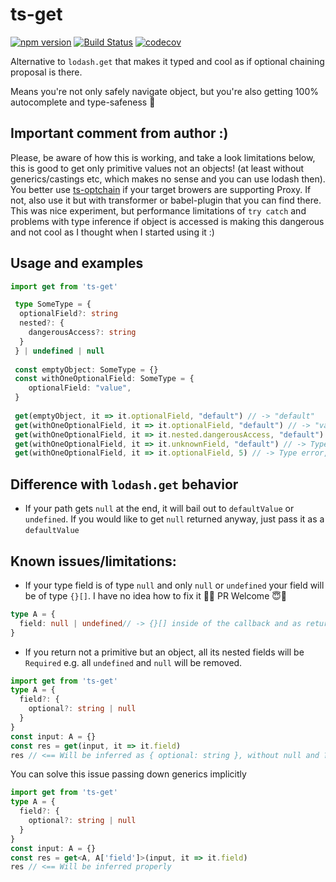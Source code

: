 # ts-get
[![npm version](https://badge.fury.io/js/ts-get.svg)](https://badge.fury.io/js/ts-get)
[![Build Status](https://travis-ci.org/RIP21/ts-get.svg?branch=master)](https://travis-ci.org/RIP21/ts-get)
[![codecov](https://codecov.io/gh/RIP21/ts-get/branch/master/graph/badge.svg)](https://codecov.io/gh/RIP21/ts-get)

Alternative to `lodash.get` that makes it typed and cool as if optional chaining proposal is there. 

Means you're not only safely navigate object, but you're also getting 100% autocomplete and type-safeness 🎉

## Important comment from author :)
Please, be aware of how this is working, and take a look limitations below, this is good to get only primitive values not an objects! (at least without generics/castings etc, which makes no sense and you can use lodash then). You better use [ts-optchain](https://github.com/rimeto/ts-optchain) if your target browers are supporting Proxy. If not, also use it but with transformer or babel-plugin that you can find there.
This was nice experiment, but performance limitations of `try catch` and problems with type inference if object is accessed is making this dangerous and not cool as I thought when I started using it :)


## Usage and examples

```typescript
import get from 'ts-get'

 type SomeType = {
  optionalField?: string
  nested?: {
    dangerousAccess?: string
  }
 } | undefined | null
 
 const emptyObject: SomeType = {}
 const withOneOptionalField: SomeType = {
    optionalField: "value",
 }
 
 get(emptyObject, it => it.optionalField, "default") // -> "default"
 get(withOneOptionalField, it => it.optionalField, "default") // -> "value"
 get(withOneOptionalField, it => it.nested.dangerousAccess, "default") // -> "default"
 get(withOneOptionalField, it => it.unknownField, "default") // -> Type error, `unknownField` doesn't exist on type
 get(withOneOptionalField, it => it.optionalField, 5) // -> Type error, third argument is not assignable to type `string`
```

## Difference with `lodash.get` behavior

- If your path gets `null` at the end, it will bail out to `defaultValue` or `undefined`. 
If you would like to get `null` returned anyway, just pass it as a `defaultValue`

## Known issues/limitations:
- If your type field is of type `null` and only `null` or `undefined` your field will be of type `{}[]`. 
I have no idea how to fix it 🤷‍♂️ PR Welcome 😇🙏
```typescript
type A = {
  field: null | undefined// -> {}[] inside of the callback and as return type too
}

```
- If you return not a primitive but an object, all its nested fields will be `Required` e.g. all `undefined` and `null` will be removed.
```typescript
import get from 'ts-get'
type A = {
  field?: {
    optional?: string | null
  }
}
const input: A = {}
const res = get(input, it => it.field)
res // <== Will be inferred as { optional: string }, without null and ? (undefined) which is wrong, but seems to be impossible to infer.

```
You can solve this issue passing down generics implicitly
```typescript
import get from 'ts-get'
type A = {
  field?: {
    optional?: string | null
  }
}
const input: A = {}
const res = get<A, A['field']>(input, it => it.field)
res // <== Will be inferred properly
```
